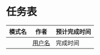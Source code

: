 # 任务表
| 模式名        | 作者           |      预计完成时间    |
| ------------- |:-------------:| ------------- |
|        |  [用户名](git地址) |   完成时间 |    









